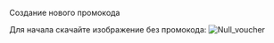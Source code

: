 Создание нового промокода

Для начала скачайте изображение без промокода: ![Null_voucher](https://user-images.githubusercontent.com/76204714/132135044-ab2cecf2-dc7a-4bce-ae66-59f1d4320d60.jpg)
